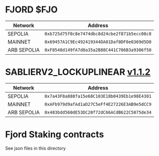 # FJORD $FJO

| Network | Address                                      |
|---------|----------------------------------------------|
| SEPOLIA | `0xb725d75f0c8e7474dbc8d24cbe2f871b5ecc08c8` |
| MAINNET | `0x69457A1C9Ec492419344DA01Daf0DF0e0369d5D0` |
| ARB SEPOLIA | `0xF8548d149fA7d0a35a2B88C441C706B3a9306f50` |

# SABLIERV2_LOCKUPLINEAR [v1.1.2](https://github.com/sablier-labs/v2-deployments/tree/07d54738e2a49912b2629c52f7471dd8aa24e2b0/core/v1.1.2/broadcasts)

| Network | Address                                      |
|---------|----------------------------------------------|
| SEPOLIA | `0x7a43F8a888fa15e68C103E18b0439Eb1e98E4301` |
| MAINNET | `0xAFb979d9afAd1aD27C5eFf4E27226E3AB9e5dCC9` |
| ARB SEPOLIA | `0x483bdd560dE53DC20f72dC66ACdB622C5075de34` |

# Fjord Staking contracts
See json files in this directory
